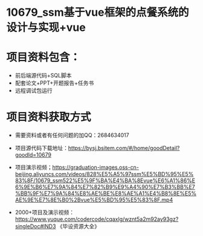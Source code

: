 # 10679_ssm基于vue框架的点餐系统的设计与实现+vue
  
# 项目资料包含：
* 前后端源代码+SQL脚本
* 配套论文+PPT+开题报告+任务书
* 远程调试包运行

# 项目资料获取方式
* 需要资料或者有任何问题的加QQ：2684634017

* 项目源代码下载地址：https://bysj.bsitem.com/#/home/goodDetail?goodId=10679

* 项目演示视频；https://graduation-images.oss-cn-beijing.aliyuncs.com/videos/828%E5%A5%97ssm%E5%BD%95%E5%83%8F/10679_ssm522%E5%9F%BA%E4%BA%8Evue%E6%A1%86%E6%9E%B6%E7%9A%84%E7%82%B9%E9%A4%90%E7%B3%BB%E7%BB%9F%E7%9A%84%E8%AE%BE%E8%AE%A1%E4%B8%8E%E5%AE%9E%E7%8E%B0%2Bvue%E5%BD%95%E5%83%8F.mp4


* 2000+项目及演示视频：https://www.yuque.com/codercode/cqaxlg/wznt5a2m92ay93gz?singleDoc#lND3 《毕设资源大全》





